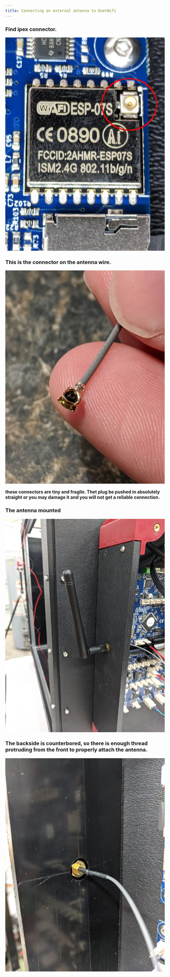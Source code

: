 ```yaml
---
title: Connecting an external antenna to DuetWifi
--- 
```


### Find ipex connector.
 
![ipex](./ipex.jpg)
 
### This is the connector on the antenna wire.
 
![antena](ant_connector.jpg)
 
**these connectors are tiny and fragile. Thet plug be pushed in absolutely straight or you may damage it and you will not get a reliable connection.**
 
### The antenna mounted
 
![mounted](mounted_ant.jpg)
  
### The backside is counterbored, so there is enough thread protruding from the front to properly attach the antenna.
 
![backside](counterbore_backside.jpg)
   
